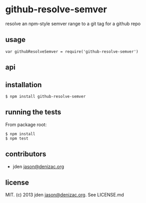 # github-resolve-semver
resolve an npm-style semver range to a git tag for a github repo

## usage

    var githubResolveSemver = require('github-resolve-semver')

## api


## installation

    $ npm install github-resolve-semver


## running the tests

From package root:

    $ npm install
    $ npm test


## contributors

- jden <jason@denizac.org>


## license

MIT. (c) 2013 jden <jason@denizac.org>. See LICENSE.md
